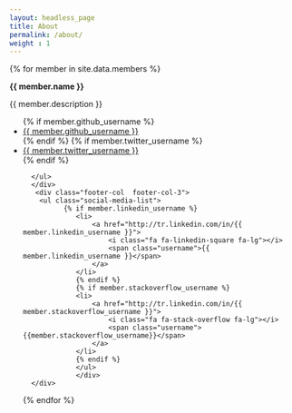 ```yaml
---
layout: headless_page
title: About
permalink: /about/
weight : 1
---
```

{% for member in site.data.members %}
<div class="footer-col-wrapper">
    <div class="footer-col  footer-col-1">
            <b><p class="text">{{ member.name }}</p></b>
                    <p class="text">{{ member.description }}</p>
                    
                    
</div>
    <div class="footer-col  footer-col-2">
  <ul class="social-media-list">
          {% if member.github_username %}
          <li>
              <a href="https://github.com/{{ member.github_username }}">
                  <i class="fa fa-github fa-lg"></i>
                  <span class="username">{{ member.github_username }}</span>
              </a>
          </li>
          {% endif %}
          {% if member.twitter_username %}
          <li>
              <a href="https://twitter.com/{{ member.twitter_username }}">
                  <i class="fa fa-twitter fa-lg"></i>
                  <span class="username">{{ member.twitter_username }}</span>
              </a>
          </li>
          {% endif %}
       
      </ul>
      </div>
       <div class="footer-col  footer-col-3">
        <ul class="social-media-list">
              {% if member.linkedin_username %}
                 <li>
                     <a href="http://tr.linkedin.com/in/{{ member.linkedin_username }}">
                         <i class="fa fa-linkedin-square fa-lg"></i>
                         <span class="username">{{ member.linkedin_username }}</span>
                     </a>
                 </li>
                 {% endif %}
                 {% if member.stackoverflow_username %}
                 <li>
                     <a href="http://tr.linkedin.com/in/{{ member.stackoverflow_username }}">
                         <i class="fa fa-stack-overflow fa-lg"></i>
                         <span class="username">{{member.stackoverflow_username}}</span>
                     </a>
                 </li>
                 {% endif %}
                 </ul>
                 </div>
      </div>
{% endfor %}
